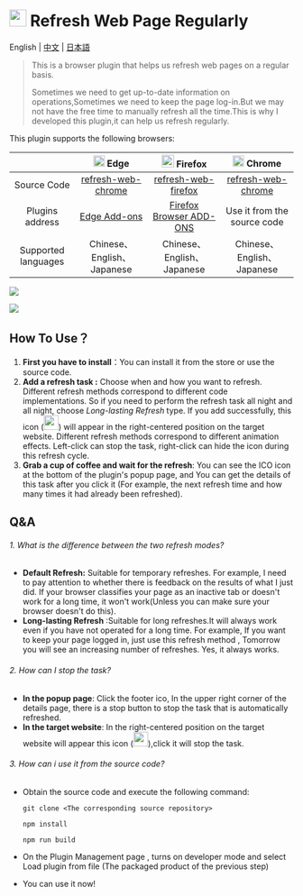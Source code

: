 # <img src="https://img1.imgtp.com/2023/08/03/Zain7SkN.png" style="width:30px" /> Refresh Web Page Regularly

English | [中文](https://github.com/Volta0719/refresh-web-chrome/blob/main/doc/readme_zh_CN.md) | [日本語](https://github.com/Volta0719/refresh-web-chrome/blob/main/doc/readme_ja.md)


> This is a browser plugin that helps us refresh web pages on a regular basis.
>
> Sometimes we need to get up-to-date information on operations,Sometimes we need to keep the page log-in.But we may not have the free time to manually refresh all the time.This is why I developed this plugin,it can help us refresh regularly.

This plugin supports the following browsers:

|                     | <img src="https://img1.imgtp.com/2023/08/04/dMvKxCQO.png" style="width:20px" /> Edge | <img src="https://img1.imgtp.com/2023/08/04/T7csyLE3.png" style="width:22px" /> Firefox | <img src="https://img1.imgtp.com/2023/08/04/21gqH24x.png" style="width:20px" /> Chrome |
| :-----------------: | :----------------------------------------------------------: | :----------------------------------------------------------: | :----------------------------------------------------------: |
|     Source Code     | [refresh-web-chrome](https://github.com/Volta0719/refresh-web-chrome) | [refresh-web-firefox](https://github.com/Volta0719/refresh-web-firefox#refresh-web-firefox) | [refresh-web-chrome](https://github.com/Volta0719/refresh-web-chrome) |
|   Plugins address   | [Edge Add-ons](https://microsoftedge.microsoft.com/addons/detail/gjklkjghflejbeibdlefkbdljeoihkcp) | [Firefox Browser ADD-ONS](https://addons.mozilla.org/en-US/firefox/addon/refresh-web-page-regularly/) |                 Use it from the source code                  |
| Supported languages |                  Chinese、English、Japanese                  |                  Chinese、English、Japanese                  |                  Chinese、English、Japanese                  |

![](https://img1.imgtp.com/2023/08/03/7hiRC5VM.png)

![](https://img1.imgtp.com/2023/08/03/gzPiVWhw.png)

## How To Use？

1. **First you have to install**：You can install it from the store or use the source code.
2. **Add a refresh task :** Choose when and how you want to refresh. Different refresh methods correspond to different code implementations. So if you need to perform the refresh task all night and all night, choose *Long-lasting Refresh* type. If you add successfully, this icon  (<img src="https://img1.imgtp.com/2023/08/03/Zain7SkN.png" style="width:26px" />) will appear in the right-centered position on the target website. Different refresh methods correspond to different animation effects. Left-click can stop the task, right-click can hide the icon during this refresh cycle.
3. **Grab a cup of coffee and wait for the refresh**: You can see the ICO icon at the bottom of the plugin's popup page, and You can get the details of this task after you click it (For example, the next refresh time and how many times it had already been refreshed).

## Q&A

###### 1. What is the difference between the two refresh modes?

- **Default Refresh:** Suitable for temporary refreshes. For example, I need to pay attention to whether there is feedback on the results of what I just did. If your browser classifies your page as an inactive tab or doesn't work for a long time, it won't work(Unless you can make sure your browser doesn't do this).
- **Long-lasting Refresh** :Suitable for long refreshes.It will always work even if you have not operated for a long time. For example, If you want to keep your page logged in, just use this refresh method , Tomorrow you will see an increasing number of refreshes. Yes, it always works.

###### 2. How can I stop the task?

- **In the popup page**: Click the footer ico, In the upper right corner of the details page, there is a stop button to stop the task that is automatically refreshed.
- **In the target website**: In the right-centered position on the target website will appear this icon  (<img src="https://img1.imgtp.com/2023/08/03/Zain7SkN.png" style="width:26px" />),click it will stop the task.

###### 3. How can i use it from the source code?

- Obtain the source code and execute the following command:

  ```shell
  git clone <The corresponding source repository>
  
  npm install 
  
  npm run build
  ```

- On the Plugin Management page , turns on developer mode and select Load plugin from file (The packaged product of the previous step)

- You can use it now!




